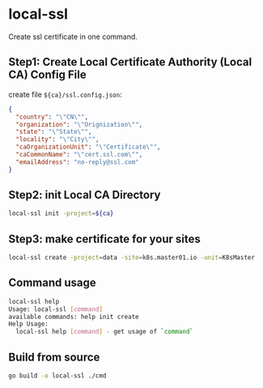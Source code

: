 # local-ssl

Create ssl certificate in one command.

## Step1: Create Local Certificate Authority (Local CA) Config File

create file `${ca}/ssl.config.json`:

```json
{
  "country": "\"CN\"",
  "organization": "\"Orignization\"",
  "state": "\"State\"",
  "locality": "\"City\"",
  "caOrganizationUnit": "\"Certificate\"",
  "caCommonName": "\"cert.ssl.com\"",
  "emailAddress": "no-reply@ssl.com"
}
```

## Step2: init Local CA Directory

```bash
local-ssl init -project=${ca}
```

## Step3: make certificate for your sites

```bash
local-ssl create -project=data -site=k8s.master01.io -unit=K8sMaster
```

## Command usage

```bash
local-ssl help                                                           
Usage: local-ssl [command]
available commands: help init create
Help Usage:
  local-ssl help [command] - get usage of `command`
```

## Build from source

```bash
go build -o local-ssl ./cmd
```
